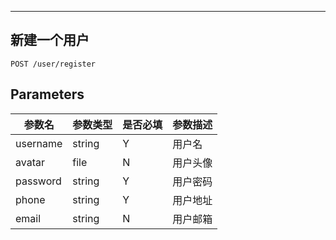 
---
## 新建一个用户

```
POST /user/register
```

## Parameters

|参数名|参数类型|是否必填|参数描述|
|-----|--------|-------|--------|
|username|string|Y|用户名|
|avatar|file|N|用户头像|
|password|string|Y|用户密码|
|phone|string|Y|用户地址|
|email|string|N|用户邮箱|
